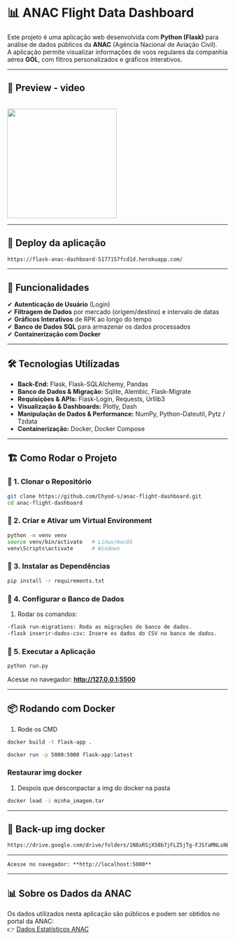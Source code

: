 # 📊 ANAC Flight Data Dashboard

Este projeto é uma aplicação web desenvolvida com **Python (Flask)** para análise de dados públicos da **ANAC** (Agência Nacional de Aviação Civil).  
A aplicação permite visualizar informações de voos regulares da companhia aérea **GOL**, com filtros personalizados e gráficos interativos.

---
## 🔹 Preview - video

<br>
<div style="display: inline_block">
  <a href="https://www.youtube.com/watch?v=XXX2ErZkyJY">
    <img height="250" src="https://drive.google.com/uc?id=1Z-elydGDMC-LEcyf61BbWIDJHjH5jL1A"/>
  </a>
</div>

---
## 🔹 Deploy da aplicação

```sh
https://flask-anac-dashboard-5177157fcd1d.herokuapp.com/
```
---
## 🚀 Funcionalidades

✔ **Autenticação de Usuário** (Login)  
✔ **Filtragem de Dados** por mercado (origem/destino) e intervalo de datas  
✔ **Gráficos Interativos** de RPK ao longo do tempo  
✔ **Banco de Dados SQL** para armazenar os dados processados  
✔ **Containerização com Docker**  

---

## 🛠️ Tecnologias Utilizadas

- **Back-End:** Flask, Flask-SQLAlchemy, Pandas  
- **Banco de Dados & Migração:** Sqlite, Alembic, Flask-Migrate
- **Requisições & APIs:** Flask-Login, Requests, Urllib3 
- **Visualização & Dashboards:**  Plotly, Dash 
- **Manipulação de Dados & Performance:**  NumPy, Python-Dateutil, Pytz / Tzdata
- **Containerização:** Docker, Docker Compose  

---

## 🏗️ Como Rodar o Projeto

### 🔹 1. Clonar o Repositório
```sh
git clone https://github.com/Chyod-s/anac-flight-dashboard.git
cd anac-flight-dashboard
```

### 🔹 2. Criar e Ativar um Virtual Environment
```sh
python -m venv venv
source venv/bin/activate   # Linux/macOS
venv\Scripts\activate      # Windows
```

### 🔹 3. Instalar as Dependências
```sh
pip install -r requirements.txt
```

### 🔹 4. Configurar o Banco de Dados
1. Rodar os comandos:
```sh
-flask run-migrations: Roda as migrações do banco de dados.
-flask inserir-dados-csv: Insere os dados do CSV no banco de dados.
```

### 🔹 5. Executar a Aplicação
```sh
python run.py
```
Acesse no navegador: **http://127.0.0.1:5500**

---

## 📦 Rodando com Docker
1. Rode os CMD

```sh
docker build -t flask-app .

docker run -p 5000:5000 flask-app:latest
```

### Restaurar img docker
1. Despois que desconpactar a img do docker  na pasta

```sh
docker load -i minha_imagem.tar

```

---
## 🔹 Back-up img docker

```sh
https://drive.google.com/drive/folders/1N8xRSjX58b7jFLZ5jTg-FJSfaMNLsNLZ?usp=sharing
```
---

```
Acesse no navegador: **http://localhost:5000**
```

---



## 📊 Sobre os Dados da ANAC

Os dados utilizados nesta aplicação são públicos e podem ser obtidos no portal da ANAC:  
👉 [Dados Estatísticos ANAC](https://sistemas.anac.gov.br/dadosabertos/Voos%20e%20opera%C3%A7%C3%B5es%20a%C3%A9reas/Dados%20Estat%C3%ADsticos%20do%20Transporte%20A%C3%A9reo/)
